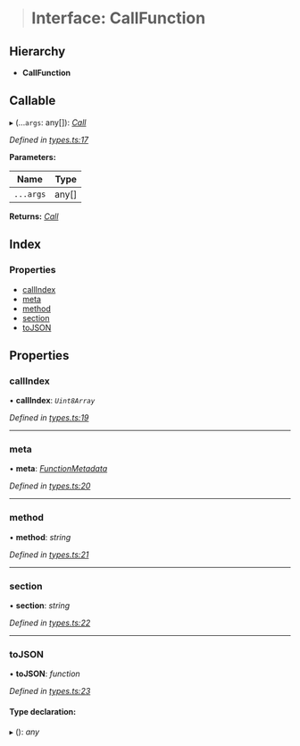 > # Interface: CallFunction

## Hierarchy

* **CallFunction**

## Callable

▸ (...`args`: any[]): *[Call](../classes/_primitive_generic_call_.call.md)*

*Defined in [types.ts:17](https://github.com/polkadot-js/api/blob/40cf70f/packages/types/src/types.ts#L17)*

**Parameters:**

Name | Type |
------ | ------ |
`...args` | any[] |

**Returns:** *[Call](../classes/_primitive_generic_call_.call.md)*

## Index

### Properties

* [callIndex](_types_.callfunction.md#callindex)
* [meta](_types_.callfunction.md#meta)
* [method](_types_.callfunction.md#method)
* [section](_types_.callfunction.md#section)
* [toJSON](_types_.callfunction.md#tojson)

## Properties

###  callIndex

• **callIndex**: *`Uint8Array`*

*Defined in [types.ts:19](https://github.com/polkadot-js/api/blob/40cf70f/packages/types/src/types.ts#L19)*

___

###  meta

• **meta**: *[FunctionMetadata](../classes/_metadata_v1_calls_.functionmetadata.md)*

*Defined in [types.ts:20](https://github.com/polkadot-js/api/blob/40cf70f/packages/types/src/types.ts#L20)*

___

###  method

• **method**: *string*

*Defined in [types.ts:21](https://github.com/polkadot-js/api/blob/40cf70f/packages/types/src/types.ts#L21)*

___

###  section

• **section**: *string*

*Defined in [types.ts:22](https://github.com/polkadot-js/api/blob/40cf70f/packages/types/src/types.ts#L22)*

___

###  toJSON

• **toJSON**: *function*

*Defined in [types.ts:23](https://github.com/polkadot-js/api/blob/40cf70f/packages/types/src/types.ts#L23)*

#### Type declaration:

▸ (): *any*